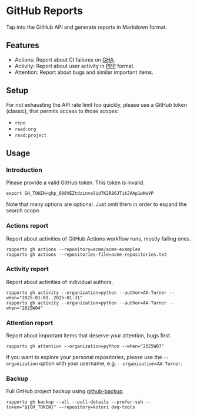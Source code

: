 # GitHub Reports

Tap into the GitHub API and generate reports in Markdown format.

## Features

- Actions: Report about CI failures on [GHA].
- Activity: Report about user activity in [PPP] format.
- Attention: Report about bugs and similar important items.

## Setup

For not exhausting the API rate limit too quickly, please use a GitHub
token (classic), that permits access to those scopes:

- `repo`
- `read:org`
- `read:project`

## Usage

### Introduction

Please provide a valid GitHub token. This token is invalid.
```shell
export GH_TOKEN=ghp_600VEZtdzinvalid7K2R86JTiKJAAp1wNwVP
```

Note that many options are optional. Just omit them in order to expand the
search scope.

### Actions report
Report about activities of GitHub Actions workflow runs, mostly failing ones.
```shell
rapporto gh actions --repository=acme/acme-examples
rapporto gh actions --repositories-file=acme-repositories.txt
```

### Activity report
Report about activities of individual authors.
```shell
rapporto gh activity --organization=python --author=AA-Turner --when="2025-01-01..2025-01-31"
rapporto gh activity --organization=python --author=AA-Turner --when="2025W04"
```

### Attention report
Report about important items that deserve your attention, bugs first.
```shell
rapporto gh attention --organization=python --when="2025W07"
```
If you want to explore your personal repositories, please use the
`--organization` option with your username, e.g. `--organization=AA-Turner`.

### Backup
Full GitHub project backup using [github-backup].
```shell
rapporto gh backup --all --pull-details --prefer-ssh --token="${GH_TOKEN}" --repository=kotori daq-tools
```


[GHA]: https://github.com/features/actions
[github-backup]: https://pypi.org/project/github-backup/
[PPP]: https://weekdone.com/resources/plans-progress-problems

